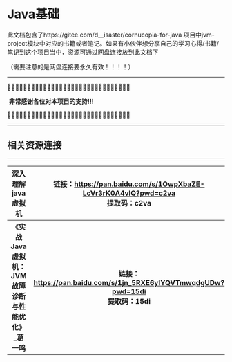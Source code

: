

# Java基础

此文档包含了https://gitee.com/d__isaster/cornucopia-for-java  项目中jvm-project模块中对应的书籍或者笔记。如果有小伙伴想分享自己的学习心得/书籍/笔记到这个项目当中，资源可通过网盘连接放到此文档下

（需要注意的是网盘连接要永久有效！！！！）



------

🎑🎑🎑🎑🎑🎑🎑🎑🎑🎑🎑🎑🎑🎑🎑🎑🎑🎑🎑🎑🎑🎑🎑🎑🎑🎑🎑🎑🎑🎑🎑

​													**非常感谢各位对本项目的支持!!!**

🎑🎑🎑🎑🎑🎑🎑🎑🎑🎑🎑🎑🎑🎑🎑🎑🎑🎑🎑🎑🎑🎑🎑🎑🎑🎑🎑🎑🎑🎑🎑

------





## 相关资源连接

------

|                  深入理解java虚拟机                  | 链接：https://pan.baidu.com/s/1OwpXbaZE-LcVr3rK0A4vlQ?pwd=c2va <br/>提取码：c2va |
| :--------------------------------------------------: | :----------------------------------------------------------: |
| **《实战Java虚拟机：JVM故障诊断与性能优化》_葛一鸣** | **链接：https://pan.baidu.com/s/1jn_5RXE6yIYQVTmwqdgUDw?pwd=15di <br/>提取码：15di** |

​												

